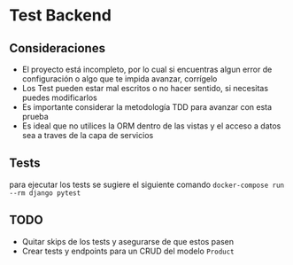 # Test Backend

## Consideraciones

- El proyecto está incompleto, por lo cual si encuentras algun error de configuración o algo que te impida avanzar, corrígelo
- Los Test pueden estar mal escritos o no hacer sentido, si necesitas puedes modificarlos
- Es importante considerar la metodología TDD para avanzar con esta prueba
- Es ideal que no utilices la ORM dentro de las vistas y el acceso a datos sea a traves de la capa de servicios


## Tests

para ejecutar los tests se sugiere el siguiente comando `docker-compose run --rm django pytest`

## TODO

- Quitar skips de los tests y asegurarse de que estos pasen
- Crear tests y endpoints para un CRUD del modelo `Product` 

